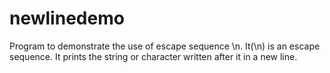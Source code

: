 # newlinedemo
Program to demonstrate the use of escape sequence \n.
It(\n) is an escape sequence.
It prints the string or character written after it in a new line.
